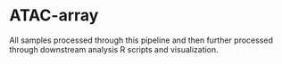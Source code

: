 # ATAC-array
All samples processed through this pipeline and then further processed through downstream analysis R scripts and visualization.
